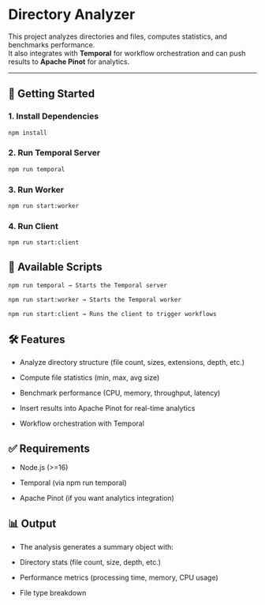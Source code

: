 # Directory Analyzer

This project analyzes directories and files, computes statistics, and benchmarks performance.  
It also integrates with **Temporal** for workflow orchestration and can push results to **Apache Pinot** for analytics.

---

## 🚀 Getting Started

### 1. Install Dependencies
```bash
npm install
```

### 2. Run Temporal Server
```bash
npm run temporal
```

### 3. Run Worker
```bash
npm run start:worker
```

### 4. Run Client
```bash
npm run start:client
```


## 📂 Available Scripts

```bash
npm run temporal → Starts the Temporal server

npm run start:worker → Starts the Temporal worker

npm run start:client → Runs the client to trigger workflows
```

## 🛠 Features

- Analyze directory structure (file count, sizes, extensions, depth, etc.)

+ Compute file statistics (min, max, avg size)

- Benchmark performance (CPU, memory, throughput, latency)

- Insert results into Apache Pinot for real-time analytics

- Workflow orchestration with Temporal

## ✅ Requirements

- Node.js (>=16)

- Temporal (via npm run temporal)

- Apache Pinot (if you want analytics integration)

## 📊 Output

- The analysis generates a summary object with:

- Directory stats (file count, size, depth, etc.)

- Performance metrics (processing time, memory, CPU usage)

- File type breakdown